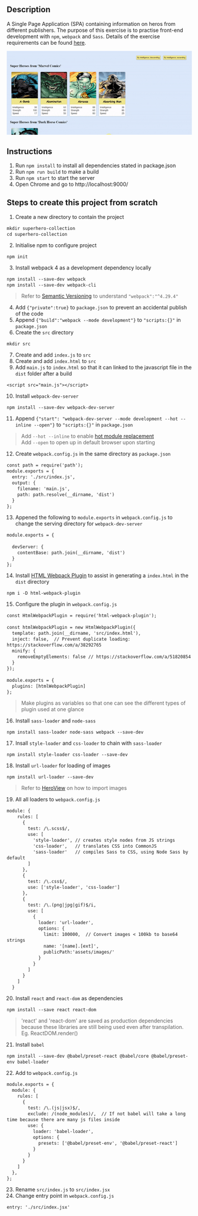 ## Description
A Single Page Application (SPA) containing information on heros from different publishers.
The purpose of this exercise is to practise front-end development with `npm`, `webpack` and `Sass`.
Details of the exercise requirements can be found [here](https://github.com/janakanuwan/web-page-design/tree/master/webpack-exercise-1 "CS3249 Tutorial Exercise 1").

<p align="center">
<img src="docs/screen-recording.gif" />
</p>

## Instructions
1. Run `npm install` to install all dependencies stated in package.json
2. Run `npm run build` to make a build
3. Run `npm start` to start the server
4. Open Chrome and go to http://localhost:9000/ 

## Steps to create this project from scratch
1. Create a new directory to contain the project
```
mkdir superhero-collection
cd superhero-collection
```
2. Initialise npm to configure project
```
npm init
```
3. Install webpack 4 as a development dependency locally
```
npm install --save-dev webpack
npm install --save-dev webpack-cli
```
> Refer to [Semantic Versioning](https://bytearcher.com/articles/semver-explained-why-theres-a-caret-in-my-package-json/) to understand `"webpack":"^4.29.4"`
4. Add `{"private":true}` to `package.json` to prevent an accidental publish of the code
5. Append `{"build":"webpack --mode development"}` to `"scripts:{}"` in `package.json`
6. Create the `src` directory
```
mkdir src
```
7. Create and add `index.js` to `src`
8. Create and add `index.html` to `src`
9. Add `main.js` to `index.html` so that it can linked to the javascript file in the `dist` folder after a build
```
<script src="main.js"></script>
```
10. Install `webpack-dev-server`
```
npm install --save-dev webpack-dev-server
```
11. Append `{"start": "webpack-dev-server --mode development --hot --inline --open"}` to `"scripts:{}"` in `package.json`
> Add `--hot --inline` to enable [hot module replacement](https://webpack.js.org/concepts/hot-module-replacement/) <br>
> Add `--open` to open up in default browser upon starting
12. Create `webpack.config.js` in the same directory as `package.json`
```
const path = require('path');
module.exports = {
  entry: './src/index.js',
  output: {
    filename: 'main.js',
    path: path.resolve(__dirname, 'dist')
  }
};
```
13. Appened the following to `module.exports` in `webpack.config.js` to change the serving directory for `webpack-dev-server`
```
module.exports = {
  
  devServer: {
    contentBase: path.join(__dirname, 'dist')
  }
};
```
14. Install [HTML Webpack Plugin](https://github.com/jantimon/html-webpack-plugin) to assist in generating a `index.html` in the `dist` directory
```
npm i -D html-webpack-plugin
```
15. Configure the plugin in `webpack.config.js`
```
const HtmlWebpackPlugin = require('html-webpack-plugin');

const htmlWebpackPlugin = new HtmlWebpackPlugin({
  template: path.join(__dirname, 'src/index.html'),
  inject: false,  // Prevent duplicate loading: https://stackoverflow.com/a/38292765
  minify: {
    removeEmptyElements: false // https://stackoverflow.com/a/51820854
  }
});

module.exports = {
  plugins: [htmlWebpackPlugin]
};
```
> Make plugins as variables so that one can see the different types of plugin used at one glance
16. Install `sass-loader` and `node-sass`
```
npm install sass-loader node-sass webpack --save-dev
```
17. Insall `style-loader` and `css-loader` to chain with `sass-loader`
```
npm install style-loader css-loader --save-dev
```
18. Install `url-loader` for loading of images
```
npm install url-loader --save-dev
```
> Refer to [HeroView](src/components/HeroView.js) on how to import images
19. All all loaders to `webpack.config.js`
```
module: {
    rules: [
      {
        test: /\.scss$/,
        use: [
          'style-loader', // creates style nodes from JS strings
          'css-loader',   // translates CSS into CommonJS
          'sass-loader'   // compiles Sass to CSS, using Node Sass by default
        ]
      },
      {
        test: /\.css$/,
        use: ['style-loader', 'css-loader']
      },
      {
        test: /\.(png|jpg|gif)$/i,
        use: [
          {
            loader: 'url-loader',
            options: {
              limit: 100000,  // Convert images < 100kb to base64 strings
              name: '[name].[ext]',
              publicPath:'assets/images/'
            }
          }
        ]
      }
    ]
  }
```
20. Install `react` and `react-dom` as dependencies
```
npm install --save react react-dom
```

> 'react' and 'react-dom' are saved as production dependencies because these libraries are still being used even after transpilation.
> Eg. ReactDOM.render()

21. Install `babel`
```
npm install --save-dev @babel/preset-react @babel/core @babel/preset-env babel-loader
```
22. Add to `webpack.config.js`
```
module.exports = {
  module: {
    rules: [
      {
        test: /\.(js|jsx)$/,
        exclude: /(node_modules)/,  // If not babel will take a long time because there are many js files inside
        use: {
          loader: 'babel-loader',
          options: {
            presets: ['@babel/preset-env', '@babel/preset-react']
          }
        }
      }
    ]
  },
};
```
23. Rename `src/index.js` to `src/index.jsx`
24. Change entry point in `webpack.config.js`
```
entry: './src/index.jsx'
```